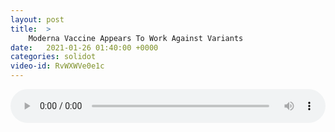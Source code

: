 ```yaml
---
layout: post
title:  >
    Moderna Vaccine Appears To Work Against Variants
date:   2021-01-26 01:40:00 +0000
categories: solidot
video-id: RvWXWVe0e1c
---
```


<audio src="/assets/9a6688e7c2972b7c10a3bef1b9f3beaa.mp3" style="width: 100%;" controls></audio>

